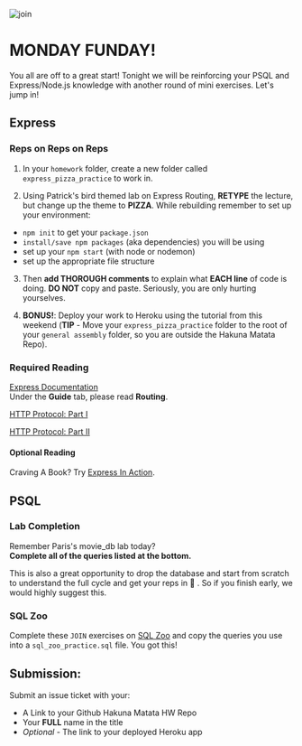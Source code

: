 ![join](https://s-media-cache-ak0.pinimg.com/564x/1b/c1/e7/1bc1e717d6b13f13d51cf15e5388bbc9.jpg)

# MONDAY FUNDAY!

You all are off to a great start! Tonight we will be reinforcing your PSQL and Express/Node.js knowledge with another round of mini exercises. Let's jump in!

## Express

### Reps on Reps on Reps

1. In your `homework` folder, create a new folder called `express_pizza_practice` to work in.

2. Using Patrick's bird themed lab on Express Routing, **RETYPE** the lecture, but change up the theme to **PIZZA**. While rebuilding remember to set up your environment:
  - `npm init` to get your `package.json`
  - `install/save npm packages` (aka dependencies) you will be using
  - set up your `npm start` (with node or nodemon)
  - set up the appropriate file structure

3. Then **add THOROUGH comments** to explain what **EACH line** of code is doing. **DO NOT** copy and paste. Seriously, you are only hurting yourselves.

4. **BONUS!**: Deploy your work to Heroku using the tutorial from this weekend (**TIP** - Move your `express_pizza_practice` folder to the root of your `general assembly` folder, so you are outside the Hakuna Matata Repo).

### Required Reading
[Express Documentation](http://expressjs.com/en/guide/routing.html)</br>
Under the **Guide** tab, please read **Routing**.

[HTTP Protocol: Part I](https://code.tutsplus.com/tutorials/http-the-protocol-every-web-developer-must-know-part-1--net-31177)

[HTTP Protocol: Part II](https://code.tutsplus.com/tutorials/http-the-protocol-every-web-developer-must-know-part-2--net-31155)

#### Optional Reading

Craving A Book? Try [Express In Action](https://www.amazon.com/Express-Action-Writing-building-applications/dp/1617292427/ref=sr_1_1?ie=UTF8&qid=1485145487&sr=8-1&keywords=expressjs).

## PSQL


### Lab Completion

Remember Paris's movie_db lab today?</br> **Complete all of the queries listed at the bottom.**

This is also a great opportunity to drop the database and start from scratch to understand the full cycle and get your reps in 💪 . So if you finish early, we would highly suggest this.

### SQL Zoo

Complete these `JOIN` exercises on [SQL Zoo](http://sqlzoo.net/wiki/More_JOIN_operations) and copy the queries you use into a `sql_zoo_practice.sql` file. You got this!

## Submission:
Submit an issue ticket with your:
  - A Link to your Github Hakuna Matata HW Repo
  - Your **FULL** name in the title
  - *Optional* - The link to your deployed Heroku app
